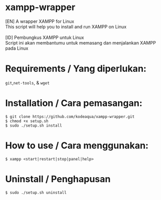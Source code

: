 # xampp-wrapper
[EN] A wrapper XAMPP for Linux \
This script will help you to install and run XAMPP on Linux \
\
[ID] Pembungkus XAMPP untuk Linux \
Script ini akan membantumu untuk memasang dan menjalankan XAMPP pada Linux

# Requirements / Yang diperlukan:
`git`,`net-tools`, & `wget`

# Installation / Cara pemasangan:
```
$ git clone https://github.com/kodeaqua/xampp-wrapper.git
$ chmod +x setup.sh
$ sudo ./setup.sh install
```

# How to use / Cara menggunakan:
```
$ xampp <start|restart|stop|panel|help> 
```

# Uninstall / Penghapusan
```
$ sudo ./setup.sh uninstall
```
